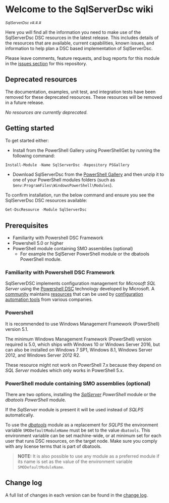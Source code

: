 # Welcome to the SqlServerDsc wiki

<sup>*SqlServerDsc v#.#.#*</sup>

Here you will find all the information you need to make use of the SqlServerDsc
DSC resources in the latest release. This includes details of the resources
that are available, current capabilities, known issues, and information to
help plan a DSC based implementation of SqlServerDsc.

Please leave comments, feature requests, and bug reports for this module in
the [issues section](https://github.com/dsccommunity/SqlServerDsc/issues)
for this repository.

## Deprecated resources

The documentation, examples, unit test, and integration tests have been removed
for these deprecated resources. These resources will be removed
in a future release.

*No resources are currently deprecated.*

## Getting started

To get started either:

- Install from the PowerShell Gallery using PowerShellGet by running the
  following command:

```powershell
Install-Module -Name SqlServerDsc -Repository PSGallery
```

- Download SqlServerDsc from the [PowerShell Gallery](https://www.powershellgallery.com/packages/SqlServerDsc)
  and then unzip it to one of your PowerShell modules folders (such as
  `$env:ProgramFiles\WindowsPowerShell\Modules`).

To confirm installation, run the below command and ensure you see the SqlServerDsc
DSC resources available:

```powershell
Get-DscResource -Module SqlServerDsc
```

## Prerequisites

- Familiarity with Powershell DSC Framework
- Powershell 5.0 or higher
- PowerShell module containing SMO assemblies (optional)
  - For example the SqlServer PowerShell module or the dbatools PowerShell
    module.

### Familiarity with Powershell DSC Framework

SqlServerDSC implements configuration management for *Microsoft SQL Server*
using the [Powershell DSC](https://docs.microsoft.com/en-us/search/?terms=Desired%20State%20Configuration&scope=PowerShell)
technology developed by Microsoft. A [community](https://dsccommunity.org/)
maintains [resources](https://www.powershellgallery.com/packages?q=Tags%3A%22DSCResource%22)
that can be used by [configuration automation tools](https://dsccommunity.org/configmgt/)
from various companies.

### Powershell

It is recommended to use Windows Management Framework (PowerShell) version 5.1.

The minimum Windows Management Framework (PowerShell) version required is 5.0,
which ships with Windows 10 or Windows Server 2016, but can also be installed
on Windows 7 SP1, Windows 8.1, Windows Server 2012, and Windows Server 2012 R2.

These resource might not work on PowerShell 7.x because they depend on
*SQL Server* modules which only works in PowerShell 5.x.

### PowerShell module containing SMO assemblies (optional)

There are two options, installing the [*SqlServer*](https://www.powershellgallery.com/packages/SqlServer)
*PowerShell* module or the *dbatools PowerShell* module.

If the *SqlServer* module is present it will be used instead of *SQLPS*
automatically.

To use the [*dbatools*](https://www.powershellgallery.com/packages/dbatools)
module as a replacement for *SQLPS* the environment variable `SMODefaultModuleName`
must be set to the value `dbatools`. This environment variable can be set
machine-wide, or at minimum set for each user that runs DSC resources, on
the target node. Make sure you comply with any license terms that is part
of dbatools.

>**NOTE:** It is also possible to use any module as a preferred module if
>its name is set as the value of the environment variable `SMODefaultModuleName`.

## Change log

A full list of changes in each version can be found in the [change log](https://github.com/dsccommunity/SqlServerDsc/blob/main/CHANGELOG.md).
